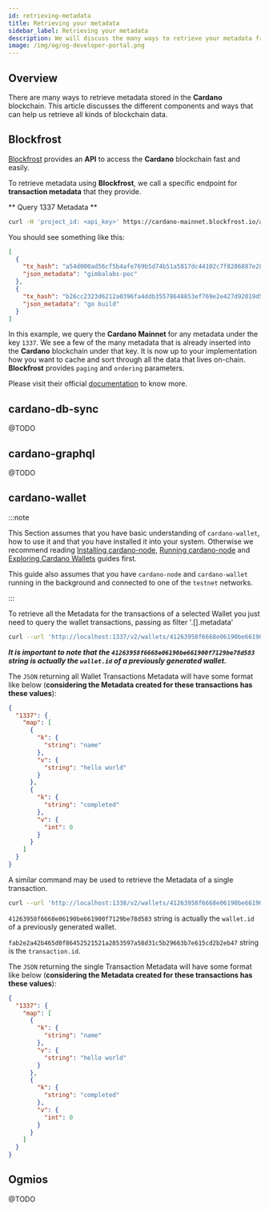 ```yaml
---
id: retrieving-metadata
title: Retrieving your metadata
sidebar_label: Retrieving your metadata
description: We will discuss the many ways to retrieve your metadata from the Cardano blockchain.
image: /img/og/og-developer-portal.png
---
```


## Overview

There are many ways to retrieve metadata stored in the **Cardano** blockchain. This article discusses the different components and ways that can help us retrieve all kinds of blockchain data.

## Blockfrost

[Blockfrost](/docs/get-started/blockfrost/get-started) provides an **API** to access the **Cardano** blockchain fast and easily. 

To retrieve metadata using **Blockfrost**, we call a specific endpoint for **transaction metadata** that they provide.

** Query 1337 Metadata **

```bash
curl -H 'project_id: <api_key>' https://cardano-mainnet.blockfrost.io/api/v0/metadata/txs/labels/1337 | jq
```

You should see something like this:

```json
[
  {
    "tx_hash": "a54d000ad56cf5b4afe769b5d74b51a5817dc44102c7f8286887e28bf257a2fd",
    "json_metadata": "gimbalabs-poc"
  },
  {
    "tx_hash": "b26cc2323d6212a0396fa4ddb35578648853ef769e2e427d92019d50163f636a",
    "json_metadata": "go build"
  }
]
```

In this example, we query the **Cardano Mainnet** for any metadata under the key `1337`. We see a few of the many metadata that is already inserted into the **Cardano** blockchain under that key. It is now up to your implementation how you want to cache and sort through all the data that lives on-chain. **Blockfrost** provides `paging` and `ordering` parameters.

Please visit their official [documentation](https://docs.blockfrost.io) to know more.

## cardano-db-sync

@TODO

## cardano-graphql

@TODO

## cardano-wallet

:::note

This Section assumes that you have basic understanding of `cardano-wallet`, how to use it and that you have installed it into your system. Otherwise we recommend reading [Installing cardano-node](docs/operate-a-stake-pool/node-operations/installing-cardano-node.md), [Running cardano-node](/docs/operate-a-stake-pool/node-operations/running-cardano.md) and [Exploring Cardano Wallets](/docs/integrate-cardano/creating-wallet-faucet) guides first.

This guide also assumes that you have `cardano-node` and `cardano-wallet` running in the background and connected to one of the `testnet` networks.

:::

To retrieve all the Metadata for the transactions of a selected Wallet you just need to query the wallet transactions, passing as filter '.[].metadata'

```bash
curl --url 'http://localhost:1337/v2/wallets/41263958f6668e06190be661900f7129be78d583/transactions' | jq '.[].metadata'
```

***It is important to note that the `41263958f6668e06190be661900f7129be78d583` string is actually the `wallet.id` of a previously generated wallet.***

The `JSON` returning all Wallet Transactions Metadata will have some format like below (**considering the Metadata created for these transactions has these values**):

```json
{
  "1337": {
    "map": [
      {
        "k": {
          "string": "name"
        },
        "v": {
          "string": "hello world"
        }
      },
      {
        "k": {
          "string": "completed"
        },
        "v": {
          "int": 0
        }
      }
    ]
  }
}
```

A similar command may be used to retrieve the Metadata of a single transaction.


```bash
curl --url 'http://localhost:1338/v2/wallets/41263958f6668e06190be661900f7129be78d583/transactions/fab2e2a42b465d0f86452521521a2853597a58d31c5b29663b7e615cd2b2eb47' | jq '.metadata'
```

`41263958f6668e06190be661900f7129be78d583` string is actually the `wallet.id` of a previously generated wallet.

`fab2e2a42b465d0f86452521521a2853597a58d31c5b29663b7e615cd2b2eb47` string is the `transaction.id`.

The `JSON` returning the single Transaction Metadata will have some format like below (**considering the Metadata created for these transactions has these values**):

```json
{
  "1337": {
    "map": [
      {
        "k": {
          "string": "name"
        },
        "v": {
          "string": "hello world"
        }
      },
      {
        "k": {
          "string": "completed"
        },
        "v": {
          "int": 0
        }
      }
    ]
  }
}
```

## Ogmios

@TODO
